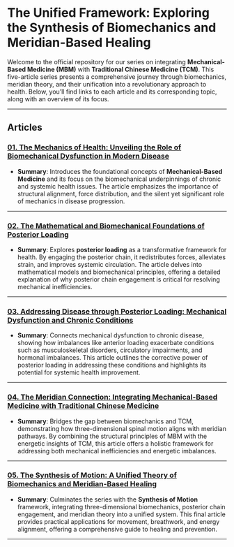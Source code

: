 # The Unified Framework: Exploring the Synthesis of Biomechanics and Meridian-Based Healing

Welcome to the official repository for our series on integrating **Mechanical-Based Medicine (MBM)** with **Traditional Chinese Medicine (TCM)**. This five-article series presents a comprehensive journey through biomechanics, meridian theory, and their unification into a revolutionary approach to health. Below, you’ll find links to each article and its corresponding topic, along with an overview of its focus.

---

## **Articles**

### [01. The Mechanics of Health: Unveiling the Role of Biomechanical Dysfunction in Modern Disease](01.md)
- **Summary**: Introduces the foundational concepts of **Mechanical-Based Medicine** and its focus on the biomechanical underpinnings of chronic and systemic health issues. The article emphasizes the importance of structural alignment, force distribution, and the silent yet significant role of mechanics in disease progression.

---

### [02. The Mathematical and Biomechanical Foundations of Posterior Loading](02.md)
- **Summary**: Explores **posterior loading** as a transformative framework for health. By engaging the posterior chain, it redistributes forces, alleviates strain, and improves systemic circulation. The article delves into mathematical models and biomechanical principles, offering a detailed explanation of why posterior chain engagement is critical for resolving mechanical inefficiencies.

---

### [03. Addressing Disease through Posterior Loading: Mechanical Dysfunction and Chronic Conditions](03.md)
- **Summary**: Connects mechanical dysfunction to chronic disease, showing how imbalances like anterior loading exacerbate conditions such as musculoskeletal disorders, circulatory impairments, and hormonal imbalances. This article outlines the corrective power of posterior loading in addressing these conditions and highlights its potential for systemic health improvement.

---

### [04. The Meridian Connection: Integrating Mechanical-Based Medicine with Traditional Chinese Medicine](04.md)
- **Summary**: Bridges the gap between biomechanics and TCM, demonstrating how three-dimensional spinal motion aligns with meridian pathways. By combining the structural principles of MBM with the energetic insights of TCM, this article offers a holistic framework for addressing both mechanical inefficiencies and energetic imbalances.

---

### [05. The Synthesis of Motion: A Unified Theory of Biomechanics and Meridian-Based Healing](05.md)
- **Summary**: Culminates the series with the **Synthesis of Motion** framework, integrating three-dimensional biomechanics, posterior chain engagement, and meridian theory into a unified system. This final article provides practical applications for movement, breathwork, and energy alignment, offering a comprehensive guide to healing and prevention.

---

